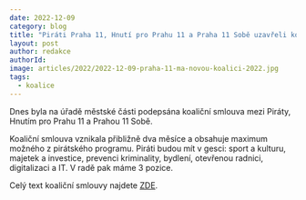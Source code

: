 ```yaml
---
date: 2022-12-09
category: blog
title: "Piráti Praha 11, Hnutí pro Prahu 11 a Praha 11 Sobě uzavřeli koaliční smlouvu"
layout: post
author: redakce
authorId: 
image: articles/2022/2022-12-09-praha-11-ma-novou-koalici-2022.jpg
tags: 
  - koalice
---
```


Dnes byla na úřadě městské části podepsána koaliční smlouva mezi Piráty, Hnutím pro Prahu 11 a  Prahou 11 Sobě.

Koaliční smlouva vznikala přibližně dva měsíce a obsahuje maximum možného z pirátského programu. Piráti budou mít v gesci: sport a kulturu, majetek a investice, prevenci kriminality, bydlení, otevřenou radnici, digitalizaci a IT. V radě pak máme 3 pozice.


Celý text koaliční smlouvy najdete [ZDE](https://a.pirati.cz/praha11/pdf/Koali%C4%8Dn%C3%AD%20smlouva%20HPP%2BP11S%2BPir.pdf).
